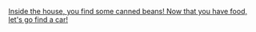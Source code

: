 [Inside the house, you find some canned beans! Now that you have food, let's go find a car!](../../../cars/cars.md)